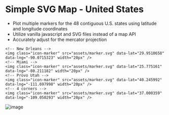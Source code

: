 # Simple SVG Map - United States

- Plot multiple markers for the 48 contiguous U.S. states using latitude and longitude coordinates
- Utilize vanilla javascript and SVG files instead of a map API
- Accurately adjust for the mercator projection


```
<!-- New Orleans -->
<img class="icon-marker" src="assets/marker.svg" data-lat="29.9510658" data-lng="-90.0715323" width="20px" />
<!-- Miami -->
<img class="icon-marker" src="assets/marker.svg" data-lat="25.775161" data-lng="-80.211182" width="20px" />
<!-- Provo Utah -->
<img class="icon-marker" src="assets/marker.svg" data-lat="40.245992" data-lng="-111.697998" width="20px" />
<!-- 4 corners -->
<img class="icon-marker" src="assets/marker.svg" data-lat="37.000359" data-lng="-109.050293" width="20px" />

```

![image](https://github.com/user-attachments/assets/65892760-8aeb-4638-bf5e-926ee642c686)
